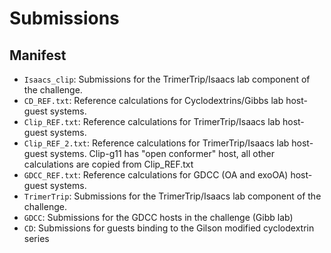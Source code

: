 # Submissions

## Manifest

- `Isaacs_clip`: Submissions for the TrimerTrip/Isaacs lab component of the challenge.
- `CD_REF.txt`: Reference calculations for Cyclodextrins/Gibbs lab host-guest systems.
- `Clip_REF.txt`: Reference calculations for TrimerTrip/Isaacs lab host-guest systems.
- `Clip_REF_2.txt`: Reference calculations for TrimerTrip/Isaacs lab host-guest systems. Clip-g11 has "open conformer" host, all other calculations are copied from Clip_REF.txt
- `GDCC_REF.txt`: Reference calculations for GDCC (OA and exoOA) host-guest systems. 
- `TrimerTrip`: Submissions for the TrimerTrip/Isaacs lab component of the challenge.
- `GDCC`: Submissions for the GDCC hosts in the challenge (Gibb lab)
- `CD`: Submissions for guests binding to the Gilson modified cyclodextrin series
